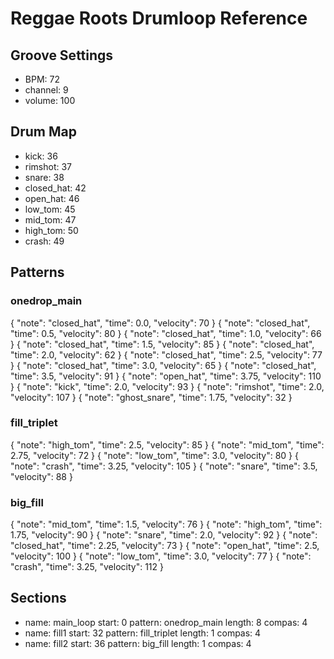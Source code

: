 # Reggae Roots Drumloop Reference

## Groove Settings
- BPM: 72
- channel: 9
- volume: 100

## Drum Map
- kick: 36
- rimshot: 37
- snare: 38
- closed_hat: 42
- open_hat: 46
- low_tom: 45
- mid_tom: 47
- high_tom: 50
- crash: 49

## Patterns
### onedrop_main
{ "note": "closed_hat", "time": 0.0, "velocity": 70 }
{ "note": "closed_hat", "time": 0.5, "velocity": 80 }
{ "note": "closed_hat", "time": 1.0, "velocity": 66 }
{ "note": "closed_hat", "time": 1.5, "velocity": 85 }
{ "note": "closed_hat", "time": 2.0, "velocity": 62 }
{ "note": "closed_hat", "time": 2.5, "velocity": 77 }
{ "note": "closed_hat", "time": 3.0, "velocity": 65 }
{ "note": "closed_hat", "time": 3.5, "velocity": 91 }
{ "note": "open_hat", "time": 3.75, "velocity": 110 }
{ "note": "kick", "time": 2.0, "velocity": 93 }
{ "note": "rimshot", "time": 2.0, "velocity": 107 }
{ "note": "ghost_snare", "time": 1.75, "velocity": 32 }

### fill_triplet
{ "note": "high_tom", "time": 2.5, "velocity": 85 }
{ "note": "mid_tom", "time": 2.75, "velocity": 72 }
{ "note": "low_tom", "time": 3.0, "velocity": 80 }
{ "note": "crash", "time": 3.25, "velocity": 105 }
{ "note": "snare", "time": 3.5, "velocity": 88 }

### big_fill
{ "note": "mid_tom", "time": 1.5, "velocity": 76 }
{ "note": "high_tom", "time": 1.75, "velocity": 90 }
{ "note": "snare", "time": 2.0, "velocity": 92 }
{ "note": "closed_hat", "time": 2.25, "velocity": 73 }
{ "note": "open_hat", "time": 2.5, "velocity": 100 }
{ "note": "low_tom", "time": 3.0, "velocity": 77 }
{ "note": "crash", "time": 3.25, "velocity": 112 }

## Sections
- name: main_loop
  start: 0
  pattern: onedrop_main
  length: 8
  compas: 4
- name: fill1
  start: 32
  pattern: fill_triplet
  length: 1
  compas: 4
- name: fill2
  start: 36
  pattern: big_fill
  length: 1
  compas: 4

